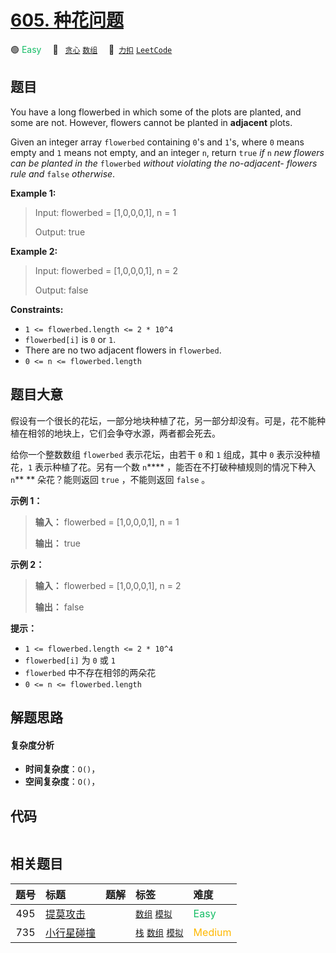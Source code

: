 # [605. 种花问题](https://2xiao.github.io/leetcode-js/problem/0605.html)

🟢 <font color=#15bd66>Easy</font>&emsp; 🔖&ensp; [`贪心`](/tag/greedy.md) [`数组`](/tag/array.md)&emsp; 🔗&ensp;[`力扣`](https://leetcode.cn/problems/can-place-flowers) [`LeetCode`](https://leetcode.com/problems/can-place-flowers)

## 题目

You have a long flowerbed in which some of the plots are planted, and some are
not. However, flowers cannot be planted in **adjacent** plots.

Given an integer array `flowerbed` containing `0`'s and `1`'s, where `0` means
empty and `1` means not empty, and an integer `n`, return `true` _if_ `n` _new
flowers can be planted in the_ `flowerbed` _without violating the no-adjacent-
flowers rule and_ `false` _otherwise_.



**Example 1:**

> Input: flowerbed = [1,0,0,0,1], n = 1
> 
> Output: true

**Example 2:**

> Input: flowerbed = [1,0,0,0,1], n = 2
> 
> Output: false

**Constraints:**

  * `1 <= flowerbed.length <= 2 * 10^4`
  * `flowerbed[i]` is `0` or `1`.
  * There are no two adjacent flowers in `flowerbed`.
  * `0 <= n <= flowerbed.length`


## 题目大意

假设有一个很长的花坛，一部分地块种植了花，另一部分却没有。可是，花不能种植在相邻的地块上，它们会争夺水源，两者都会死去。

给你一个整数数组 `flowerbed` 表示花坛，由若干 `0` 和 `1` 组成，其中 `0` 表示没种植花，`1` 表示种植了花。另有一个数
`n`**** ，能否在不打破种植规则的情况下种入 `n`** ** 朵花？能则返回 `true` ，不能则返回 `false` 。



**示例 1：**

> 
> 
> 
> 
> 
> **输入：** flowerbed = [1,0,0,0,1], n = 1
> 
> **输出：** true
> 
> 

**示例 2：**

> 
> 
> 
> 
> 
> **输入：** flowerbed = [1,0,0,0,1], n = 2
> 
> **输出：** false
> 
> 



**提示：**

  * `1 <= flowerbed.length <= 2 * 10^4`
  * `flowerbed[i]` 为 `0` 或 `1`
  * `flowerbed` 中不存在相邻的两朵花
  * `0 <= n <= flowerbed.length`


## 解题思路

#### 复杂度分析

- **时间复杂度**：`O()`，
- **空间复杂度**：`O()`，

## 代码

```javascript

```

## 相关题目

<!-- prettier-ignore -->
| 题号 | 标题 | 题解 | 标签 | 难度 |
| :------: | :------ | :------: | :------ | :------ |
| 495 | [提莫攻击](https://leetcode.com/problems/teemo-attacking) |  |  [`数组`](/tag/array.md) [`模拟`](/tag/simulation.md) | <font color=#15bd66>Easy</font> |
| 735 | [小行星碰撞](https://leetcode.com/problems/asteroid-collision) |  |  [`栈`](/tag/stack.md) [`数组`](/tag/array.md) [`模拟`](/tag/simulation.md) | <font color=#ffb800>Medium</font> |